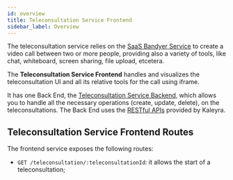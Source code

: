 ```yaml
---
id: overview
title: Teleconsultation Service Frontend
sidebar_label: Overview
---
```

The teleconsultation service relies on the [SaaS Bandyer Service][bandyer] to create a video call between two or more people, providing also a variety of tools, like chat, whiteboard, screen sharing, file upload, etcetera.

The **Teleconsultation Service Frontend** handles and visualizes the teleconsultation UI and all its relative tools for the call using iframe.

It has one Back End, the [Teleconsultation Service Backend][teleconsultation-service-be], which allows you to handle all the necessary operations (create, update, delete), on the teleconsultations. The Back End uses the [RESTful APIs][bandyer-rest-api] provided by Kaleyra.

## Teleconsultation Service Frontend Routes

The frontend service exposes the following routes:

- `GET /teleconsultation/:teleconsultationId`: it allows the start of a teleconsultation;


[bandyer]: https://www.kaleyra.com/
[bandyer-rest-api]: https://docs.bandyer.com/Bandyer-RESTAPI/
[teleconsultation-service-be]: ../../runtime_suite/teleconsultation-service-backend/overview
